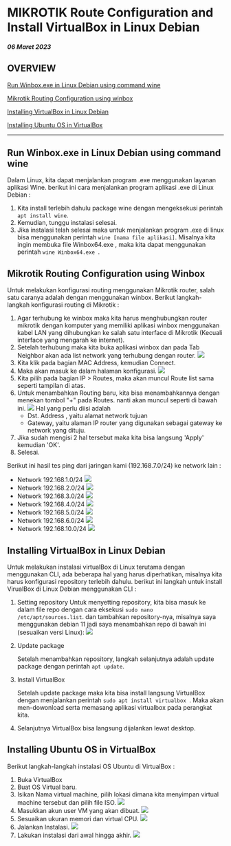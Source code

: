 # MIKROTIK Route Configuration and Install VirtualBox in Linux Debian
##### 06 Maret 2023

## OVERVIEW
[Run Winbox.exe in Linux Debian using command wine](#run-winboxexe-in-linux-debian-using-command-wine)

[Mikrotik Routing Configuration using winbox](#mikrotik-routing-configuration-using-winbox)

[Installing VirtualBox in Linux Debian](#installing-virtualbox-in-linux-debian)

[Installing Ubuntu OS in VirtualBox](#installing-ubuntu-os-in-virtualbox)

<hr>

## Run Winbox.exe in Linux Debian using command wine
Dalam Linux, kita dapat menjalankan program .exe menggunakan layanan aplikasi Wine. berikut ini cara menjalankan program aplikasi .exe di Linux Debian :
1. Kita install terlebih dahulu package wine dengan mengeksekusi perintah <code>apt install wine</code>.
2. Kemudian, tunggu instalasi selesai.
3. Jika instalasi telah selesai maka untuk menjalankan program .exe di linux bisa menggunakan perintah <code>wine [nama file aplikasi]</code>. Misalnya kita ingin membuka file Winbox64.exe , maka kita dapat menggunakan perintah <code>wine Winbox64.exe </code>.
   
## Mikrotik Routing Configuration using Winbox
Untuk melakukan konfigurasi routing menggunakan Mikrotik router, salah satu caranya adalah dengan menggunakan winbox. Berikut langkah-langkah konfigurasi routing di Mikrotik :
1. Agar terhubung ke winbox maka kita harus menghubungkan router mikrotik dengan komputer yang memiliki aplikasi winbox menggunakan kabel LAN yang dihubungkan ke salah satu interface di Mikrotik (Kecuali interface yang mengarah ke internet).
2. Setelah terhubung maka kita buka aplikasi winbox dan pada Tab Neighbor akan ada list network yang terhubung dengan router.
   <img src="image/winbox_first_view.jpg">
3. Kita klik pada bagian MAC Address, kemudian Connect.
4. Maka akan masuk ke dalam halaman konfigurasi.
    <img src="image/mainView_winbox.jpg">
5. Kita pilih pada bagian IP > Routes, maka akan muncul Route list sama seperti tampilan di atas.
6. Untuk menambahkan Routing baru, kita bisa menambahkannya dengan menekan tombol "+" pada Routes. nanti akan muncul seperti di bawah ini.
   <img src="image/add_route.jpg">
   Hal yang perlu diisi adalah <br>
   * Dst. Address , yaitu alamat network tujuan
   * Gateway, yaitu alaman IP router yang digunakan sebagai gateway ke network yang dituju.
7. Jika sudah mengisi 2 hal tersebut maka kita bisa langsung 'Apply' kemudian 'OK'.
8. Selesai.

Berikut ini hasil tes ping dari jaringan kami (192.168.7.0/24) ke network lain :

* Network 192.168.1.0/24
  <img src="image/ping%20net-1.jpg">
* Network 192.168.2.0/24
  <img src="image/ping%20net-2.jpg">
* Network 192.168.3.0/24
  <img src="image/ping%20net-3.jpg">
* Network 192.168.4.0/24
  <img src="image/ping%20net-4.jpg">
* Network 192.168.5.0/24
  <img src="image/ping%20net-5.jpg">
* Network 192.168.6.0/24
  <img src="image/ping%20net-6.jpg">
* Network 192.168.10.0/24
  <img src="image/ping%20net-10.jpg">

## Installing VirtualBox in Linux Debian
Untuk melakukan instalasi virtualBox di Linux terutama dengan menggunakan CLI, ada beberapa hal yang harus diperhatikan, misalnya kita harus konfigurasi repository terlebih dahulu. berikut ini langkah untuk install VirualBox di Linux Debian menggunakan CLI :
1. Setting repository
   Untuk menyetting repository, kita bisa masuk ke dalam file repo dengan cara eksekusi  <code>sudo nano /etc/apt/sources.list</code>. dan tambahkan repository-nya, misalnya saya menggunakan debian 11 jadi saya menambahkan repo di bawah ini (sesuaikan versi Linux):
   <img src="image/repo.jpg">
2. Update package
    
   Setelah menambahkan repository, langkah selanjutnya adalah update package dengan perintah <code>apt update</code>.
3. Install VirtualBox
   
   Setelah update package maka kita bisa install langsung VirtualBox dengan menjalankan perintah <code>sudo apt install virtualbox </code>. Maka akan men-dowonload serta memasang aplikasi virtualbox pada perangkat kita.
4. Selanjutnya VirtualBox bisa langsung dijalankan lewat desktop. 

## Installing Ubuntu OS in VirtualBox
Berikut langkah-langkah instalasi OS Ubuntu di VirtualBox :

1. Buka VirtualBox
2. Buat OS Virtual baru.
3. Isikan Nama virtual machine, pilih lokasi dimana kita menyimpan virtual machine tersebut dan pilih file ISO.
   <img src="image/chose_iso.jpg">
4. Masukkan akun user VM yang akan dibuat.
   <img src="image/akun.jpg">
5. Sesuaikan ukuran memori dan virtual CPU.
   <img src="image/ramcpu-adjust.jpg">
6. Jalankan Instalasi.
   <img src="image/instalubuntu.jpg">
7. Lakukan instalasi dari awal hingga akhir.
   <img src="image/procesinstal.jpg">

